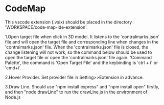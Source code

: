 # CodeMap
This vscode extension (.vsix) should be placed in the directory 'WORKSPACE/code-map-ide-extension'.

1.Open target file when click in 3D model.
It listens to the 'contralmarks.json' file and will open the target file and corresponding line when changes in the 'contralmarks.json' file.
When the 'contralmarks.json' file is closed, the change listening will not work, so the command below should be used to open the target file or open the 'contralmarks.json' file again.
'Command Palette', the command is 'Open Target File' and the keybinding is 'ctrl + i' or 'cmd+i'.

2.Hover Provider.
Set provider file in Setting>>Extension in advance.

3.Draw Line.
Should use "npm install express" and "npm install open" firstly, and then "node drawLine" to run the drawLine.js in the environment of Node.js
